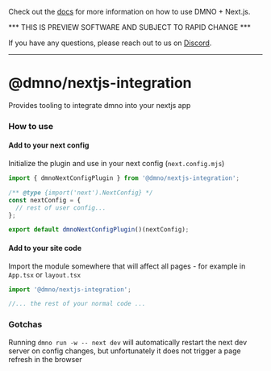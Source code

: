 Check out the [docs](https://dmno.dev/docs/guides/frameworks/nextjs/) for more information on how to use DMNO + Next.js.

*** THIS IS PREVIEW SOFTWARE AND SUBJECT TO RAPID CHANGE ***

If you have any questions, please reach out to us on [Discord](https://chat.dmno.dev).

----

# @dmno/nextjs-integration

Provides tooling to integrate dmno into your nextjs app

### How to use

#### Add to your next config

Initialize the plugin and use in your next config (`next.config.mjs`)

```typescript
import { dmnoNextConfigPlugin } from '@dmno/nextjs-integration';

/** @type {import('next').NextConfig} */
const nextConfig = {
  // rest of user config...
};

export default dmnoNextConfigPlugin()(nextConfig);
```


#### Add to your site code

Import the module somewhere that will affect all pages - for example in `App.tsx` or `layout.tsx`
```typescript
import '@dmno/nextjs-integration';

//... the rest of your normal code ...
```


### Gotchas

Running `dmno run -w -- next dev` will automatically restart the next dev server on config changes, but unfortunately it does not trigger a page refresh in the browser

